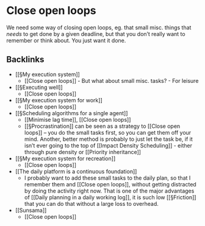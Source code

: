 # Close open loops
We need some way of closing open loops, eg. that small misc. things that *needs* to get done by a given deadline, but that you don’t really want to remember or think about. You just want it done.

<!-- #p2 -->

## Backlinks
* [[§My execution system]]
	* [[Close open loops]] 
		\- But what about small misc. tasks?
	\- For leisure
* [[§Executing well]]
	* [[Close open loops]]
* [[§My execution system for work]]
	* [[Close open loops]]
* [[§Scheduling algorithms for a single agent]]
	* [[Minimise lag time]], [[Close open loops]]
	* [[§Procrastination]] can be seen as a strategy to [[Close open loops]] – you do the small tasks first, so you can get them off your mind. Another, better method is probably to just let the task be, if it isn’t ever going to the top of [[Impact Density Scheduling]] - either through pure density or [[Priority inheritance]]
* [[§My execution system for recreation]]
	* [[Close open loops]]
* [[The daily platform is a continuous foundation]]
	* I probably want to add these small tasks to the daily plan, so that I remember them and [[Close open loops]], without getting distracted by doing the activity right now. That is one of the major advantages of [[Daily planning in a daily working log]], it is such low [[§Friction]] that you can do that without a large loss to overhead.
* [[Sunsama]]
	* [[Close open loops]]

<!-- {BearID:D9DDEE79-B024-4E8B-9BEA-DBF0544B8195-15293-000025D143B38A8A} -->
